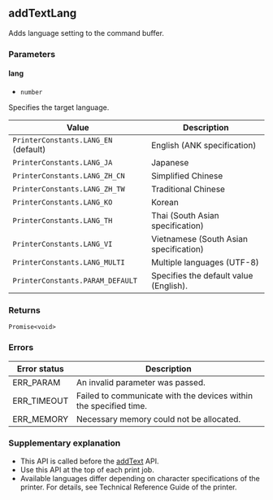 ## addTextLang

Adds language setting to the command buffer.

### Parameters

#### lang

- `number`

Specifies the target language.

| **Value** | **Description** |
| --- | --- |
| `PrinterConstants.LANG_EN` (default) | English (ANK specification) |
| `PrinterConstants.LANG_JA` | Japanese |
| `PrinterConstants.LANG_ZH_CN` | Simplified Chinese |
| `PrinterConstants.LANG_ZH_TW` | Traditional Chinese |
| `PrinterConstants.LANG_KO` | Korean |
| `PrinterConstants.LANG_TH` | Thai (South Asian specification) |
| `PrinterConstants.LANG_VI` | Vietnamese (South Asian specification) |
| `PrinterConstants.LANG_MULTI` | Multiple languages (UTF-8) |
| `PrinterConstants.PARAM_DEFAULT` | Specifies the default value (English). |

### Returns

`Promise<void>`

### Errors

| **Error status** | **Description** |
| --- | --- |
| ERR_PARAM | An invalid parameter was passed. |
| ERR_TIMEOUT | Failed to communicate with the devices within the specified time. |
| ERR_MEMORY | Necessary memory could not be allocated. |

### Supplementary explanation

- This API is called before the [addText](./addText.md) API.
- Use this API at the top of each print job.
- Available languages differ depending on character specifications of the printer. For details, see Technical Reference Guide of the printer.


